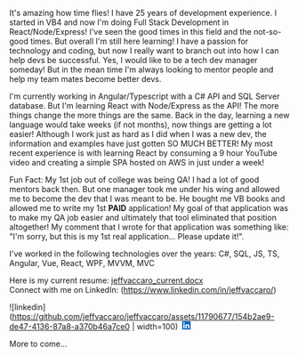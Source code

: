 It's amazing how time flies!  I have 25 years of development experience.  I started in VB4 and now I'm doing Full Stack Development in React/Node/Express!  I've seen the good times in this field and the not-so-good times.  But overall I'm still here learning!  I have a passion for technology and coding, but now I really want to branch out into how I can help devs be successful.  Yes, I would like to be a tech dev manager someday!  But in the mean time I'm always looking to mentor people and help my team mates become better devs.<br/>

I'm currently working in Angular/Typescript with a C# API and SQL Server database.  But I'm learning React with Node/Express as the API!  The more things change the more things are the same.  Back in the day, learning a new language would take weeks (if not months), now things are getting a lot easier!  Although I work just as hard as I did when I was a new dev, the information and examples have just gotten SO MUCH BETTER!  My most recent experience is with learning React by consuming a 9 hour YouTube video and creating a simple SPA hosted on AWS in just under a week!  <br/>

Fun Fact: My 1st job out of college was being QA!  I had a lot of good mentors back then.  But one manager took me under his wing and allowed me to become the dev that I was meant to be.  He bought me VB books and allowed me to write my 1st <b>PAID</b> application!  My goal of that application was to make my QA job easier and ultimately that tool eliminated that position altogether!  My comment that I wrote for that application was something like: "I'm sorry, but this is my 1st real application...  Please update it!".

I've worked in the following technologies over the years:
C#, SQL, JS, TS, Angular, Vue, React, WPF, MVVM, MVC 

Here is my current resume: [jeffvaccaro_current.docx](https://github.com/jeffvaccaro/jeffvaccaro/files/14015008/jeffvaccaro_current.docx) <br/>
Connect with me on LinkedIn: (https://www.linkedin.com/in/jeffvaccaro/)

![linkedin](https://github.com/jeffvaccaro/jeffvaccaro/assets/11790677/154b2ae9-de47-4136-87a8-a370b46a7ce0 | width=100)
<svg id="Group_1282" data-name="Group 1282" xmlns="http://www.w3.org/2000/svg" width="25.624" height="15.326" viewBox="0 0 76.624 65.326" xmlns:xlink="http://www.w3.org/1999/xlink">
 <path id="Path_2525" data-name="Path 2525" d="M1165,274.515a1.2,1.2,0,0,0,1.21-1.269c0-.9-.543-1.33-1.657-1.33h-1.8v4.712h.677v-2.054h.832l.019.025,1.291,2.029h.724l-1.389-2.1Zm-.783-.472h-.785V272.45h.995c.514,0,1.1.084,1.1.757,0,.774-.593.836-1.314.836" transform="translate(-1092.136 -213.406)" fill="#0a66c2">
 </path>
 <path id="Path_2520" data-name="Path 2520" d="M958.98,112.559h-9.6V97.525c0-3.585-.064-8.2-4.993-8.2-5,0-5.765,3.906-5.765,7.939v15.294h-9.6V81.642h9.216v4.225h.129a10.1,10.1,0,0,1,9.093-4.994c9.73,0,11.524,6.4,11.524,14.726ZM918.19,77.416a5.571,5.571,0,1,1,5.57-5.572,5.571,5.571,0,0,1-5.57,5.572m4.8,35.143h-9.61V81.642h9.61Zm40.776-55.2h-55.21a4.728,4.728,0,0,0-4.781,4.67v55.439a4.731,4.731,0,0,0,4.781,4.675h55.21a4.741,4.741,0,0,0,4.8-4.675V62.025a4.738,4.738,0,0,0-4.8-4.67" transform="translate(-903.776 -57.355)" fill="#0a66c2">
 </path>
 <path id="Path_2526" data-name="Path 2526" d="M1156.525,264.22a4.418,4.418,0,1,0,.085,0h-.085m0,8.33a3.874,3.874,0,1,1,3.809-3.938c0,.022,0,.043,0,.065a3.791,3.791,0,0,1-3.708,3.871h-.1" transform="translate(-1084.362 -207.809)" fill="#0a66c2">
 </path>
</svg>


More to come...

<!--
**jeffvaccaro/jeffvaccaro** is a ✨ _special_ ✨ repository because its `README.md` (this file) appears on your GitHub profile.





Here are some ideas to get you started:

- 🔭 I’m currently working on ...
- 🌱 I’m currently learning ...
- 👯 I’m looking to collaborate on ...
- 🤔 I’m looking for help with ...
- 💬 Ask me about ...
- 📫 How to reach me: ...
- 😄 Pronouns: ...
- ⚡ Fun fact: ...
-->
